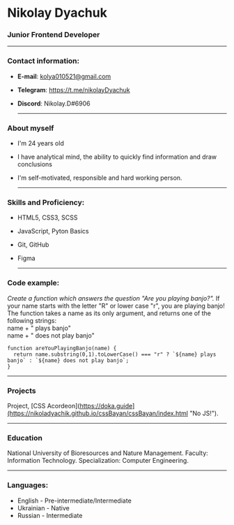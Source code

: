 # Nikolay Dyachuk
### Junior Frontend Developer
---
### Contact information:
- **E-mail**: kolya010521@gmail.com
- **Telegram**: https://t.me/nikolayDyachuk 
- **Discord**: Nikolay.D#6906  <br>

  ---

### About myself
- I'm 24 years old
- I have analytical mind, the ability to quickly find information and draw conclusions
- I'm self-motivated, responsible and hard working person. <br> 
 
  ---

### Skills and Proficiency:
- HTML5, CSS3, SCSS
- JavaScript, Pyton Basics
- Git, GitHub
- Figma  <br>

    ---

### Code example:
*Create a function which answers the question "Are you playing banjo?".*
If your name starts with the letter "R" or lower case "r", you are playing banjo!
The function takes a name as its only argument, and returns one of the following strings:\
name + " plays banjo" \
name + " does not play banjo"
```
function areYouPlayingBanjo(name) {
  return name.substring(0,1).toLowerCase() === "r" ? `${name} plays banjo` : `${name} does not play banjo`;
}
```
---
### Projects
Project, [CSS Acordeon](https://doka.guide](https://nikoladyachik.github.io/cssBayan/cssBayan/index.html "No JS!").

---

### Education
National University of Bioresources and Nature Management. Faculty: Information Technology. Specialization: Computer Engineering.

---

### Languages:
- English - Pre-intermediate/Intermediate
- Ukrainian - Native
- Russian - Intermediate
